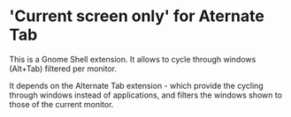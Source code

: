 # 'Current screen only' for Aternate Tab

This is a Gnome Shell extension. It allows to cycle through windows (Alt+Tab) filtered per monitor.

It depends on the Alternate Tab extension - which provide the cycling through windows instead of applications, and filters the windows shown to those of the current monitor.

